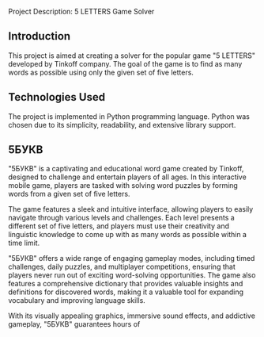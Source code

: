 Project Description: 5 LETTERS Game Solver

## Introduction
This project is aimed at creating a solver for the popular game "5 LETTERS" developed by Tinkoff company. The goal of the game is to find as many words as possible using only the given set of five letters.

## Technologies Used
The project is implemented in Python programming language. Python was chosen due to its simplicity, readability, and extensive library support.

## 5БУКВ
"5БУКВ" is a captivating and educational word game created by Tinkoff, designed to challenge and entertain players of all ages. In this interactive mobile game, players are tasked with solving word puzzles by forming words from a given set of five letters.

The game features a sleek and intuitive interface, allowing players to easily navigate through various levels and challenges. Each level presents a different set of five letters, and players must use their creativity and linguistic knowledge to come up with as many words as possible within a time limit.

"5БУКВ" offers a wide range of engaging gameplay modes, including timed challenges, daily puzzles, and multiplayer competitions, ensuring that players never run out of exciting word-solving opportunities. The game also features a comprehensive dictionary that provides valuable insights and definitions for discovered words, making it a valuable tool for expanding vocabulary and improving language skills.

With its visually appealing graphics, immersive sound effects, and addictive gameplay, "5БУКВ" guarantees hours of